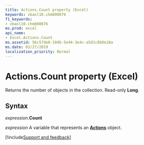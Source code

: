 ```yaml
---
title: Actions.Count property (Excel)
keywords: vbaxl10.chm800076
f1_keywords:
- vbaxl10.chm800076
ms.prod: excel
api_name:
- Excel.Actions.Count
ms.assetid: 56c57de8-104b-5e44-3e4c-a5d1c8b6e10a
ms.date: 03/27/2019
localization_priority: Normal
---
```



# Actions.Count property (Excel)

Returns the number of objects in the collection. Read-only **Long**.


## Syntax

_expression_.**Count**

_expression_ A variable that represents an **[Actions](Excel.Actions.md)** object.




[!include[Support and feedback](~/includes/feedback-boilerplate.md)]